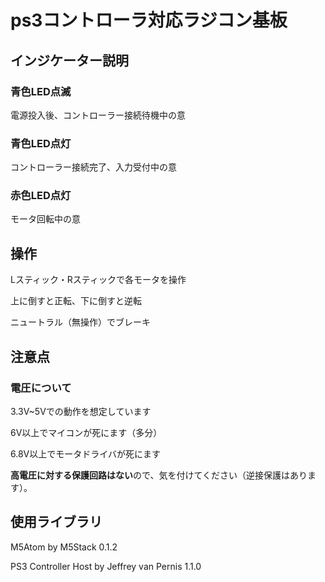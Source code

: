 # ps3コントローラ対応ラジコン基板
## インジケーター説明
### 青色LED点滅
電源投入後、コントローラー接続待機中の意
### 青色LED点灯
コントローラー接続完了、入力受付中の意
### 赤色LED点灯
モータ回転中の意

## 操作
Lスティック・Rスティックで各モータを操作

上に倒すと正転、下に倒すと逆転

ニュートラル（無操作）でブレーキ

## 注意点
### 電圧について
3.3V~5Vでの動作を想定しています

6V以上でマイコンが死にます（多分）

6.8V以上でモータドライバが死にます

**高電圧に対する保護回路はない**ので、気を付けてください（逆接保護はあります）。

## 使用ライブラリ
M5Atom by M5Stack 0.1.2

PS3 Controller Host by Jeffrey van Pernis 1.1.0
